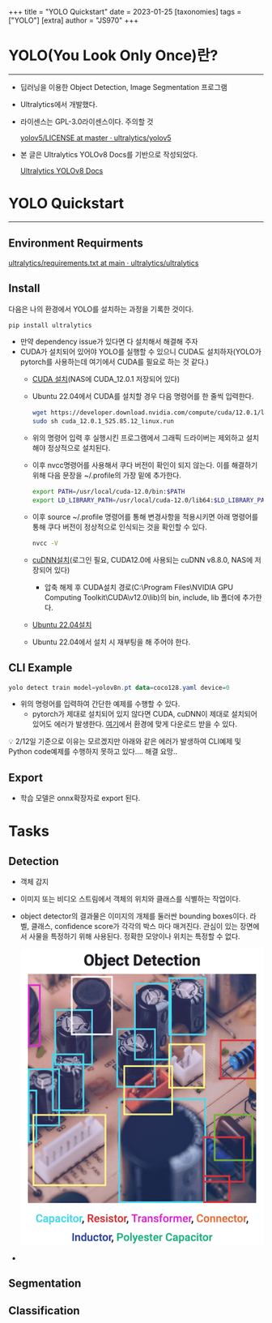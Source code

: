 +++
title = "YOLO Quickstart"
date = 2023-01-25
[taxonomies]
tags = ["YOLO"]
[extra]
author = "JS970"
+++

# YOLO(You Look Only Once)란?

---

- 딥러닝을 이용한 Object Detection, Image Segmentation 프로그램
- Ultralytics에서 개발했다.
- 라이센스는 GPL-3.0라이센스이다. 주의할 것
    
    [yolov5/LICENSE at master · ultralytics/yolov5](https://github.com/ultralytics/yolov5/blob/master/LICENSE)
    
- 본 글은 Ultralytics YOLOv8 Docs를 기반으로 작성되었다.
    
    [Ultralytics YOLOv8 Docs](https://docs.ultralytics.com/)
    

# YOLO Quickstart

---

## Environment Requirments

[ultralytics/requirements.txt at main · ultralytics/ultralytics](https://github.com/ultralytics/ultralytics/blob/main/requirements.txt)

## Install

다음은 나의 환경에서 YOLO를 설치하는 과정을 기록한 것이다.

```powershell
pip install ultralytics
```

- 만약 dependency issue가 있다면 다 설치해서 해결해 주자
- CUDA가 설치되어 있어야 YOLO를 실행할 수 있으니 CUDA도 설치하자(YOLO가 pytorch를 사용하는데 여기에서 CUDA를 필요로 하는 것 같다.)
    - [CUDA 설치](https://developer.nvidia.com/cuda-downloads?target_os=Windows&target_arch=x86_64&target_version=10)(NAS에 CUDA_12.0.1 저장되어 있다)
    - Ubuntu 22.04에서 CUDA를 설치할 경우 다음 명령어를 한 줄씩 입력한다.
        
        ```bash
        wget https://developer.download.nvidia.com/compute/cuda/12.0.1/local_installers/cuda_12.0.1_525.85.12_linux.run
        sudo sh cuda_12.0.1_525.85.12_linux.run
        ```
        
    - 위의 명령어 입력 후 실행시킨 프로그램에서 그래픽 드라이버는 제외하고 설치해야 정상적으로 설치된다.
    - 이후 nvcc명령어를 사용해서 쿠다 버전이 확인이 되지 않는다. 이를 해결하기 위해 다음 문장을 ~/.profile의 가장 밑에 추가한다.
        
        ```bash
        export PATH=/usr/local/cuda-12.0/bin:$PATH
        export LD_LIBRARY_PATH=/usr/local/cuda-12.0/lib64:$LD_LIBRARY_PATH
        ```
        
    - 이후 source ~/.profile 명령어를 통해 변경사항을 적용시키면 아래 명령어를 통해 쿠다 버전이 정상적으로 인식되는 것을 확인할 수 있다.
        
        ```bash
        nvcc -V
        ```
        
    - [cuDNN설치](https://developer.nvidia.com/rdp/cudnn-download)(로그인 필요, CUDA12.0에 사용되는 cuDNN v8.8.0, NAS에 저장되어 있다)
        - 압축 해제 후 CUDA설치 경로(C:\Program Files\NVIDIA GPU Computing Toolkit\CUDA\v12.0\lib)의 bin, include, lib 폴더에 추가한다.
    - [Ubuntu 22.04설치](https://webnautes.tistory.com/1765)
    - Ubuntu 22.04에서 설치 시 재부팅을 해 주어야 한다.

## CLI Example

```powershell
yolo detect train model=yolov8n.pt data=coco128.yaml device=0
```

- 위의 명령어를 입력하여 간단한 예제를 수행할 수 있다.
    - pytorch가 제대로 설치되어 있지 않다면 CUDA, cuDNN이 제대로 설치되어 있어도 에러가 발생한다. [여기](https://pytorch.org/get-started/locally/)에서 환경에 맞게 다운로드 받을 수 있다.

<aside>
💡 2/12일 기준으로 이유는 모르겠지만 아래와 같은 에러가 발생하여 CLI예제 및 Python code예제를 수행하지 못하고 있다…. 해결 요망..

</aside>

## Export

- 학습 모델은 onnx확장자로 export 된다.

# Tasks

## Detection

- 객체 감지
- 이미지 또는 비디오 스트림에서 객체의 위치와 클래스를 식별하는 작업이다.
- object detector의 결과물은 이미지의 개체를 둘러싼 bounding boxes이다. 라벨, 클래스, confidence score가 각각의 박스 마다 매겨진다. 관심이 있는 장면에서 사물을 특정하기 위해 사용된다. 정확한 모양이나 위치는 특정할 수 없다.
    
    ![Untitled](/image/YOLO/Untitled.png)
    
- 

## Segmentation

## Classification
